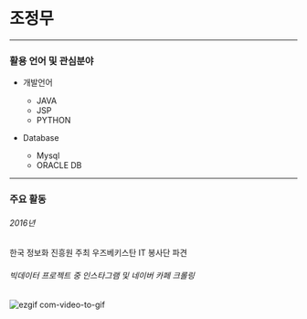 # 조정무
---------------------------------------
### 활용 언어 및 관심분야
* 개발언어
  * JAVA
  * JSP
  * PYTHON
  
* Database
  * Mysql
  * ORACLE DB
  

---------------------------------------
### 주요 활동
###### 2016년
한국 정보화 진흥원 주최 우즈베키스탄 IT 봉사단 파견

###### 빅데이터 프로젝트 중 인스타그램 및 네이버 카페 크롤링
![ezgif com-video-to-gif](https://user-images.githubusercontent.com/35955189/39695411-6b9a8478-5225-11e8-8165-e229a7f42e78.gif)<BR>
 
 
 

